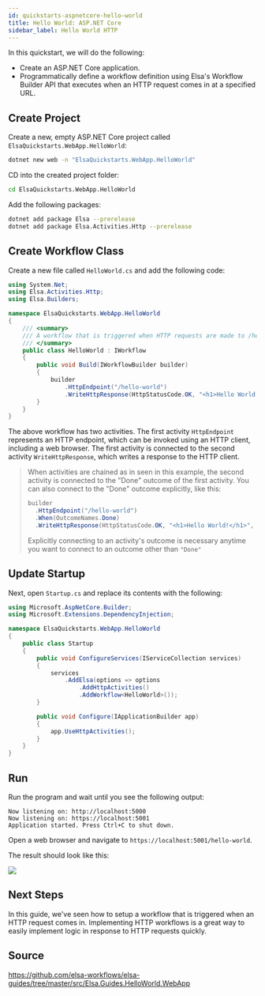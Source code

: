 ```yaml
---
id: quickstarts-aspnetcore-hello-world
title: Hello World: ASP.NET Core
sidebar_label: Hello World HTTP
---
```


In this quickstart, we will do the following:

* Create an ASP.NET Core application.
* Programmatically define a workflow definition using Elsa's Workflow Builder API that executes when an HTTP request comes in at a specified URL.

## Create Project

Create a new, empty ASP.NET Core project called `ElsaQuickstarts.WebApp.HelloWorld`:

```bash
dotnet new web -n "ElsaQuickstarts.WebApp.HelloWorld"
```

CD into the created project folder:

```bash
cd ElsaQuickstarts.WebApp.HelloWorld
```

Add the following packages:

```bash
dotnet add package Elsa --prerelease
dotnet add package Elsa.Activities.Http --prerelease
```

## Create Workflow Class

Create a new file called `HelloWorld.cs` and add the following code:

```csharp
using System.Net;
using Elsa.Activities.Http;
using Elsa.Builders;

namespace ElsaQuickstarts.WebApp.HelloWorld
{
    /// <summary>
    /// A workflow that is triggered when HTTP requests are made to /hello-world and writes a response.
    /// </summary>
    public class HelloWorld : IWorkflow
    {
        public void Build(IWorkflowBuilder builder)
        {
            builder
                .HttpEndpoint("/hello-world")
                .WriteHttpResponse(HttpStatusCode.OK, "<h1>Hello World!</h1>", "text/html");
        }
    }
}
```

The above workflow has two activities.
The first activity `HttpEndpoint` represents an HTTP endpoint, which can be invoked using an HTTP client, including a web browser.
The first activity is connected to the second activity `WriteHttpResponse`, which writes a response to the HTTP client.

> When activities are chained as in seen in this example, the second activity is connected to the "Done" outcome of the first activity.
> You can also connect to the "Done" outcome explicitly, like this: 
> ```c#
> builder
>   .HttpEndpoint("/hello-world")
>   .When(OutcomeNames.Done)
>   .WriteHttpResponse(HttpStatusCode.OK, "<h1>Hello World!</h1>", "text/html");
> ``` 
> Explicitly connecting to an activity's outcome is necessary anytime you want to connect to an outcome other than `"Done"`

## Update Startup

Next, open `Startup.cs` and replace its contents with the following:

```csharp
using Microsoft.AspNetCore.Builder;
using Microsoft.Extensions.DependencyInjection;

namespace ElsaQuickstarts.WebApp.HelloWorld
{
    public class Startup
    {
        public void ConfigureServices(IServiceCollection services)
        {
            services
                .AddElsa(options => options
                    .AddHttpActivities()
                    .AddWorkflow<HelloWorld>());
        }

        public void Configure(IApplicationBuilder app)
        {
            app.UseHttpActivities();
        }
    }
}
``` 

## Run

Run the program and wait until you see the following output:

```text
Now listening on: http://localhost:5000
Now listening on: https://localhost:5001
Application started. Press Ctrl+C to shut down.
```

Open a web browser and navigate to `https://localhost:5001/hello-world`.

The result should look like this:

![](./assets/quickstarts/aspnetcore-hello-world-figure-1.png)

## Next Steps

In this guide, we've seen how to setup a workflow that is triggered when an HTTP request comes in.
Implementing HTTP workflows is a great way to easily implement logic in response to HTTP requests quickly. 

## Source

https://github.com/elsa-workflows/elsa-guides/tree/master/src/Elsa.Guides.HelloWorld.WebApp